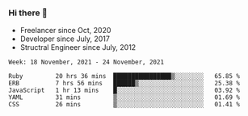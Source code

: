### Hi there 👋

- Freelancer since Oct, 2020
- Developer since July, 2017
- Structral Engineer since July, 2012

<!--START_SECTION:waka-->
```text
Week: 18 November, 2021 - 24 November, 2021

Ruby         20 hrs 36 mins  ████████████████▒░░░░░░░░   65.85 % 
ERB          7 hrs 56 mins   ██████▒░░░░░░░░░░░░░░░░░░   25.38 % 
JavaScript   1 hr 13 mins    █░░░░░░░░░░░░░░░░░░░░░░░░   03.92 % 
YAML         31 mins         ▒░░░░░░░░░░░░░░░░░░░░░░░░   01.69 % 
CSS          26 mins         ▒░░░░░░░░░░░░░░░░░░░░░░░░   01.41 % 
```
<!--END_SECTION:waka-->
